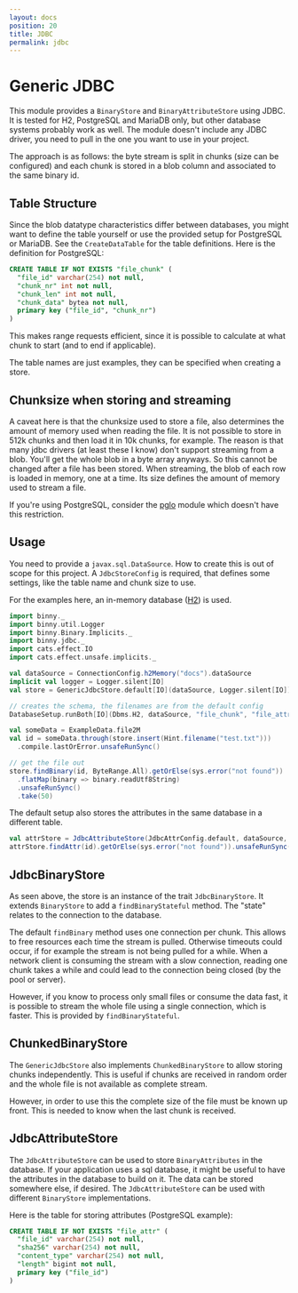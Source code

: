 ```yaml
---
layout: docs
position: 20
title: JDBC
permalink: jdbc
---
```


# Generic JDBC

This module provides a `BinaryStore` and `BinaryAttributeStore` using
JDBC. It is tested for H2, PostgreSQL and MariaDB only, but other
database systems probably work as well. The module doesn't include any
JDBC driver, you need to pull in the one you want to use in your
project.

The approach is as follows: the byte stream is split in chunks (size
can be configured) and each chunk is stored in a blob column and
associated to the same binary id.


## Table Structure

Since the blob datatype characteristics differ between databases, you
might want to define the table yourself or use the provided setup for
PostgreSQL or MariaDB. See the `CreateDataTable` for the table
definitions. Here is the definition for PostgreSQL:

``` sql
CREATE TABLE IF NOT EXISTS "file_chunk" (
  "file_id" varchar(254) not null,
  "chunk_nr" int not null,
  "chunk_len" int not null,
  "chunk_data" bytea not null,
  primary key ("file_id", "chunk_nr")
)
```

This makes range requests efficient, since it is possible to calculate
at what chunk to start (and to end if applicable).

The table names are just examples, they can be specified when creating
a store.


## Chunksize when storing and streaming

A caveat here is that the chunksize used to store a file, also
determines the amount of memory used when reading the file. It is not
possible to store in 512k chunks and then load it in 10k chunks, for
example. The reason is that many jdbc drivers (at least these I know)
don't support streaming from a blob. You'll get the whole blob in a
byte array anyways. So this cannot be changed after a file has been
stored. When streaming, the blob of each row is loaded in memory, one
at a time. Its size defines the amount of memory used to stream a
file.

If you're using PostgreSQL, consider the [pglo](pglo) module which
doesn't have this restriction.

## Usage

You need to provide a `javax.sql.DataSource`. How to create this is
out of scope for this project. A `JdbcStoreConfig` is required, that
defines some settings, like the table name and chunk size to use.

For the examples here, an in-memory database
([H2](https://h2database.com)) is used.

```scala mdoc
import binny._
import binny.util.Logger
import binny.Binary.Implicits._
import binny.jdbc._
import cats.effect.IO
import cats.effect.unsafe.implicits._

val dataSource = ConnectionConfig.h2Memory("docs").dataSource
implicit val logger = Logger.silent[IO]
val store = GenericJdbcStore.default[IO](dataSource, Logger.silent[IO])

// creates the schema, the filenames are from the default config
DatabaseSetup.runBoth[IO](Dbms.H2, dataSource, "file_chunk", "file_attr").unsafeRunSync()

val someData = ExampleData.file2M
val id = someData.through(store.insert(Hint.filename("test.txt")))
  .compile.lastOrError.unsafeRunSync()

// get the file out
store.findBinary(id, ByteRange.All).getOrElse(sys.error("not found"))
  .flatMap(binary => binary.readUtf8String)
  .unsafeRunSync()
  .take(50)
```

The default setup also stores the attributes in the same database in a
different table.

```scala mdoc
val attrStore = JdbcAttributeStore(JdbcAttrConfig.default, dataSource, logger)
attrStore.findAttr(id).getOrElse(sys.error("not found")).unsafeRunSync()
```


## JdbcBinaryStore

As seen above, the store is an instance of the trait
`JdbcBinaryStore`. It extends `BinaryStore` to add a
`findBinaryStateful` method. The "state" relates to the connection to
the database.

The default `findBinary` method uses one connection per chunk. This
allows to free resources each time the stream is pulled. Otherwise
timeouts could occur, if for example the stream is not being pulled
for a while. When a network client is consuming the stream with a slow
connection, reading one chunk takes a while and could lead to the
connection being closed (by the pool or server).

However, if you know to process only small files or consume the data
fast, it is possible to stream the whole file using a single
connection, which is faster. This is provided by `findBinaryStateful`.

## ChunkedBinaryStore

The `GenericJdbcStore` also implements `ChunkedBinaryStore` to allow
storing chunks independently. This is useful if chunks are received in
random order and the whole file is not available as complete stream.

However, in order to use this the complete size of the file must be
known up front. This is needed to know when the last chunk is
received.

## JdbcAttributeStore

The `JdbcAttributeStore` can be used to store `BinaryAttributes` in
the database. If your application uses a sql database, it might be
useful to have the attributes in the database to build on it. The data
can be stored somewhere else, if desired. The `JdbcAttributeStore` can
be used with different `BinaryStore` implementations.

Here is the table for storing attributes (PostgreSQL example):

```sql
CREATE TABLE IF NOT EXISTS "file_attr" (
  "file_id" varchar(254) not null,
  "sha256" varchar(254) not null,
  "content_type" varchar(254) not null,
  "length" bigint not null,
  primary key ("file_id")
)
```

